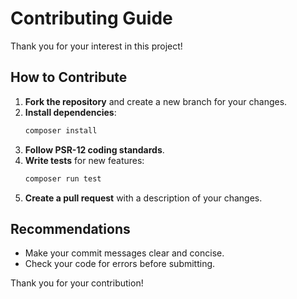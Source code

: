 # Contributing Guide

Thank you for your interest in this project!

## How to Contribute

1. **Fork the repository** and create a new branch for your changes.
2. **Install dependencies**:
    ```bash
    composer install
    ```
3. **Follow PSR-12 coding standards**.
4. **Write tests** for new features:
    ```bash
    composer run test
    ```
5. **Create a pull request** with a description of your changes.

## Recommendations

- Make your commit messages clear and concise.
- Check your code for errors before submitting.

Thank you for your contribution!
